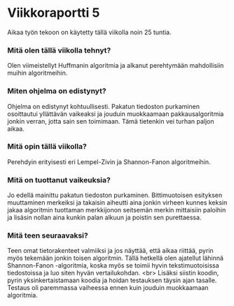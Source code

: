 # Viikkoraportti 5

Aikaa työn tekoon on käytetty tällä viikolla noin 25 tuntia.

### Mitä olen tällä viikolla tehnyt?
Olen viimeistellyt Huffmanin algoritmia ja alkanut perehtymään mahdollisiin muihin algoritmeihin.

### Miten ohjelma on edistynyt?
Ohjelma on edistynyt kohtuullisesti. Pakatun tiedoston purkaminen osoittautui yllättävän vaikeaksi ja jouduin muokkaamaan pakkausalgoritmia jonkin verran, jotta sain sen toimimaan. Tämä tietenkin vei turhan paljon aikaa.

### Mitä opin tällä viikolla?
Perehdyin erityisesti eri Lempel-Zivin ja Shannon-Fanon algoritmeihin.

### Mitä on tuottanut vaikeuksia?
Jo edellä mainittu pakatun tiedoston purkaminen. Bittimuotoisen esityksen muuttaminen merkeiksi ja takaisin aiheutti aina jonkin virheen kunnes keksin jakaa algoritmin tuottaman merkkijonon seitsemän merkin mittaisiin paloihin ja lisäsin nollan aina kunkin palan alkuun ja poistin sen purettaessa.

### Mitä teen seuraavaksi?
Teen omat tietorakenteet valmiiksi ja jos näyttää, että aikaa riittää, pyrin myös tekemään jonkin toisen algoritmin. Tällä hetkellä olen ajatellut lähinnä Shannon-Fanon -algoritmia, koska myös se toimii hyvin tekstimuotoisissa tiedostoissa ja luo siten hyvän vertailukohdan. <br\>
Lisäksi siistin koodin, pyrin yksinkertaistamaan koodia ja hoidan testauksen täysin ajan tasalle. Testaus oli paremmassa vaiheessa ennen kuin jouduin muokkaamaan algoritmia.